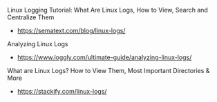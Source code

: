 Linux Logging Tutorial: What Are Linux Logs, How to View, Search and Centralize Them
- https://sematext.com/blog/linux-logs/

Analyzing Linux Logs
- https://www.loggly.com/ultimate-guide/analyzing-linux-logs/

What are Linux Logs? How to View Them, Most Important Directories & More
- https://stackify.com/linux-logs/
